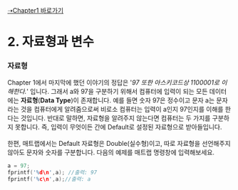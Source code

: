 [➝Chapter1 바로가기](/MATLAB/ProgrammingBackGround.md)

# 2. 자료형과 변수
### 자료형
Chapter 1에서 마지막에 했던 이야기의 정답은 '*97 또한 아스키코드상 1100001로 이해한다.*' 입니다. 그래서 a와 97을 구분하기 위해서 컴퓨터에 입력이 되는 모든 데이터에는 **자료형**(**Data Type**)이 존재합니다. 예를 들면 숫자 97은 정수이고 문자 a는 문자라는 것을 컴퓨터에게 알려줌으로써 비로소 컴퓨터는 입력이 a인지 97인지를 이해를 한다는 것입니다. 반대로 말하면, 자료형을 알려주지 않는다면 컴퓨터는 두 가지를 구분하지 못합니다. 즉, 입력이 무엇이든 간에 Default로 설정된 자료형으로 받아들입니다.
<br>
<br>
한편, 매트랩에서는 Default 자료형은 Double(실수형)이고, 따로 자료형을 선언해주지 않아도 문자와 숫자를 구분합니다. 다음의 예제를 매트랩 명령창에 입력해보세요.

```cpp
a = 97;
fprintf('%d\n',a); //출력: 97
fprintf('%c\n',a);//출력: a
```

